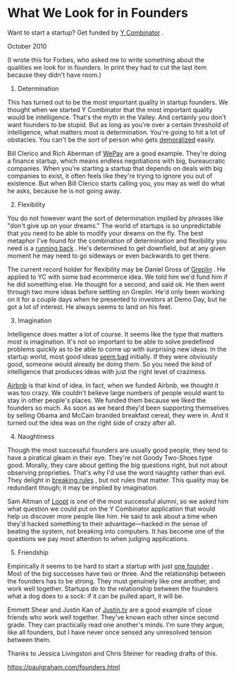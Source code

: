 # What We Look for in Founders

Want to start a startup? Get funded by [Y Combinator](http://ycombinator.com/apply.html) .

October 2010

(I wrote this for Forbes, who asked me to write something about the qualities we look for in founders. In print they had to cut the last item because they didn't have room.)

1. Determination

This has turned out to be the most important quality in startup founders. We thought when we started Y Combinator that the most important quality would be intelligence. That's the myth in the Valley. And certainly you don't want founders to be stupid. But as long as you're over a certain threshold of intelligence, what matters most is determination. You're going to hit a lot of obstacles. You can't be the sort of person who gets [demoralized](https://paulgraham.com/die.html) easily.

Bill Clerico and Rich Aberman of [WePay](http://wepay.com) are a good example. They're doing a finance startup, which means endless negotiations with big, bureaucratic companies. When you're starting a startup that depends on deals with big companies to exist, it often feels like they're trying to ignore you out of existence. But when Bill Clerico starts calling you, you may as well do what he asks, because he is not going away.

2. Flexibility

You do not however want the sort of determination implied by phrases like "don't give up on your dreams." The world of startups is so unpredictable that you need to be able to modify your dreams on the fly. The best metaphor I've found for the combination of determination and flexibility you need is a [running back](https://paulgraham.com/relres.html) . He's determined to get downfield, but at any given moment he may need to go sideways or even backwards to get there.

The current record holder for flexibility may be Daniel Gross of [Greplin](http://greplin.com) . He applied to YC with some bad ecommerce idea. We told him we'd fund him if he did something else. He thought for a second, and said ok. He then went through two more ideas before settling on Greplin. He'd only been working on it for a couple days when he presented to investors at Demo Day, but he got a lot of interest. He always seems to land on his feet.

3. Imagination

Intelligence does matter a lot of course. It seems like the type that matters most is imagination. It's not so important to be able to solve predefined problems quickly as to be able to come up with surprising new ideas. In the startup world, most good ideas [seem bad](https://paulgraham.com/googles.html) initially. If they were obviously good, someone would already be doing them. So you need the kind of intelligence that produces ideas with just the right level of craziness.

[Airbnb](http://airbnb.com) is that kind of idea. In fact, when we funded Airbnb, we thought it was too crazy. We couldn't believe large numbers of people would want to stay in other people's places. We funded them because we liked the founders so much. As soon as we heard they'd been supporting themselves by selling Obama and McCain branded breakfast cereal, they were in. And it turned out the idea was on the right side of crazy after all.

4. Naughtiness

Though the most successful founders are usually good people, they tend to have a piratical gleam in their eye. They're not Goody Two-Shoes type good. Morally, they care about getting the big questions right, but not about observing proprieties. That's why I'd use the word naughty rather than evil. They delight in [breaking rules](https://paulgraham.com/gba.html) , but not rules that matter. This quality may be redundant though; it may be implied by imagination.

Sam Altman of [Loopt](http://loopt.com) is one of the most successful alumni, so we asked him what question we could put on the Y Combinator application that would help us discover more people like him. He said to ask about a time when they'd hacked something to their advantage—hacked in the sense of beating the system, not breaking into computers. It has become one of the questions we pay most attention to when judging applications.

5. Friendship

Empirically it seems to be hard to start a startup with just [one founder](https://paulgraham.com/startupmistakes.html) . Most of the big successes have two or three. And the relationship between the founders has to be strong. They must genuinely like one another, and work well together. Startups do to the relationship between the founders what a dog does to a sock: if it can be pulled apart, it will be.

Emmett Shear and Justin Kan of [Justin.tv](http://justin.tv) are a good example of close friends who work well together. They've known each other since second grade. They can practically read one another's minds. I'm sure they argue, like all founders, but I have never once sensed any unresolved tension between them.

Thanks to Jessica Livingston and Chris Steiner for reading drafts of this.

https://paulgraham.com/founders.html
